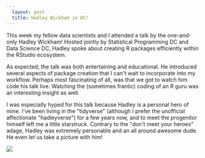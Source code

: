 ```yaml
---
  layout: post
  title: Hadley Wickham in DC!
---
```


This week my fellow data scientists and I attended a talk by the one-and-only Hadley Wickham!  Hosted jointly by Statistical Programming DC and Data Science DC, Hadley spoke about creating R packages efficiently within the RStudio ecosystem.

As expected, the talk was both entertaining and educational.  He introduced several aspects of package creation that I can't wait to incorporate into my workflow.  Perhaps most fascinating of all, was that we got to watch him code his talk live.  Watching the (sometimes frantic) coding of an R guru was an interesting insight as well.

I was especially hyped for this talk because Hadley is a personal hero of mine.  I've been living in the "tidyverse" (although I prefer the unofficial affectionate "hadleyverse") for a few years now, and to meet the progenitor himself left me a little starstruck.  Contrary to the "don't meet your heroes" adage, Hadley was extremely personable and an all around awesome dude.  He even let us take a picture with him!

<img src="../images/hadley.jpeg">
